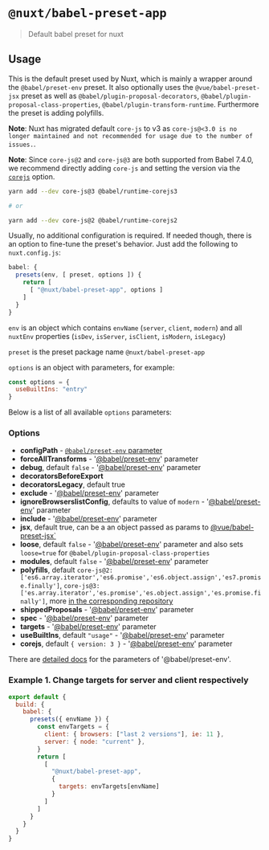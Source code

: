 # `@nuxt/babel-preset-app`

> Default babel preset for nuxt

## Usage

This is the default preset used by Nuxt, which is mainly a wrapper around the `@babel/preset-env` preset. It also optionally uses the `@vue/babel-preset-jsx` preset as well as `@babel/plugin-proposal-decorators`, `@babel/plugin-proposal-class-properties`, `@babel/plugin-transform-runtime`. Furthermore the preset is adding polyfills.

**Note**: Nuxt has migrated default `core-js` to v3 as `core-js@<3.0 is no longer maintained and not recommended for usage due to the number of issues.`.

**Note**: Since `core-js@2` and `core-js@3` are both supported from Babel 7.4.0, we recommend directly adding `core-js` and setting the version via the [`corejs`](#corejs) option.

```sh
yarn add --dev core-js@3 @babel/runtime-corejs3

# or

yarn add --dev core-js@2 @babel/runtime-corejs2

```

Usually, no additional configuration is required. If needed though, there is an option to fine-tune the preset's behavior. Just add the following to `nuxt.config.js`:

```js
babel: {
  presets(env, [ preset, options ]) {
    return [
      [ "@nuxt/babel-preset-app", options ]
    ]
  }
}
```

`env` is an object which contains `envName` (`server`, `client`, `modern`) and all `nuxtEnv` properties (`isDev`, `isServer`, `isClient`, `isModern`, `isLegacy`)

`preset` is the preset package name `@nuxt/babel-preset-app`

`options` is an object with parameters, for example:

```js
const options = {
  useBuiltIns: "entry"
}
```

Below is a list of all available `options` parameters:

### Options

* **configPath** - [`@babel/preset-env` parameter](https://babeljs.io/docs/en/babel-preset-env#configpath)
* **forceAllTransforms** - '[@babel/preset-env](https://babeljs.io/docs/en/babel-preset-env#forcealltransforms)' parameter
* **debug**, default  `false` - '[@babel/preset-env](https://babeljs.io/docs/en/babel-preset-env#debug)' parameter
* **decoratorsBeforeExport**
* **decoratorsLegacy**, default true
* **exclude** - '[@babel/preset-env](https://babeljs.io/docs/en/babel-preset-env#exclude)' parameter
* **ignoreBrowserslistConfig**, defaults to value of `modern` - '[@babel/preset-env](https://babeljs.io/docs/en/babel-preset-env#ignorebrowserslistconfig)' parameter
* **include** - '[@babel/preset-env](https://babeljs.io/docs/en/babel-preset-env#include)' parameter
* **jsx**, default true, can be a an object passed as params to [@vue/babel-preset-jsx`](https://www.npmjs.com/package/@vue/babel-preset-jsx)
* **loose**, default `false` - '[@babel/preset-env](https://babeljs.io/docs/en/babel-preset-env#loose)' parameter and also sets `loose=true` for `@babel/plugin-proposal-class-properties`
* **modules**, default `false` - '[@babel/preset-env](https://babeljs.io/docs/en/babel-preset-env#modules)' parameter
* **polyfills**, default `core-js@2: ['es6.array.iterator','es6.promise','es6.object.assign','es7.promise.finally']`, `core-js@3: ['es.array.iterator','es.promise','es.object.assign','es.promise.finally']`, more [in the corresponding repository](https://github.com/zloirock/core-js)
* **shippedProposals** - '[@babel/preset-env](https://babeljs.io/docs/en/babel-preset-env#shippedproposals)' parameter
* **spec** - '[@babel/preset-env](https://babeljs.io/docs/en/babel-preset-env#spec)' parameter
* **targets** - '[@babel/preset-env](https://babeljs.io/docs/en/babel-preset-env#targets)' parameter
* **useBuiltIns**, default `"usage"` - '[@babel/preset-env](https://babeljs.io/docs/en/babel-preset-env#usebuiltins)' parameter
* **corejs**, default `{ version: 3 }` - '[@babel/preset-env](https://babeljs.io/docs/en/babel-preset-env#corejs)' parameter

There are [detailed docs](https://babeljs.io/docs/en/babel-preset-env#options) for the parameters of '@babel/preset-env'.

### Example 1. Change targets for server and client respectively

```js
export default {
  build: {
    babel: {
      presets({ envName }) {
        const envTargets = {
          client: { browsers: ["last 2 versions"], ie: 11 },
          server: { node: "current" },
        }
        return [
          [
            "@nuxt/babel-preset-app",
            {
              targets: envTargets[envName]
            }
          ]
        ]
      }
    }
  }
}
```

